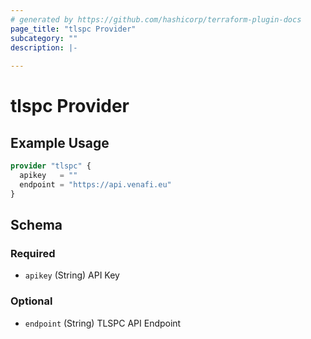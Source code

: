 ```yaml
---
# generated by https://github.com/hashicorp/terraform-plugin-docs
page_title: "tlspc Provider"
subcategory: ""
description: |-
  
---
```


# tlspc Provider



## Example Usage

```terraform
provider "tlspc" {
  apikey   = ""
  endpoint = "https://api.venafi.eu"
}
```

<!-- schema generated by tfplugindocs -->
## Schema

### Required

- `apikey` (String) API Key

### Optional

- `endpoint` (String) TLSPC API Endpoint
